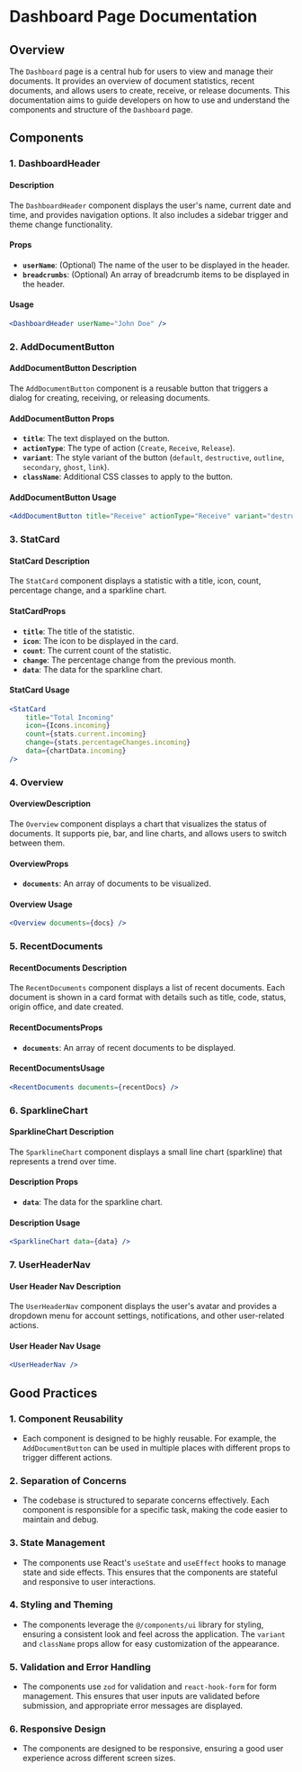 # Dashboard Page Documentation

## Overview

The `Dashboard` page is a central hub for users to view and manage their documents. It provides an overview of document statistics, recent documents, and allows users to create, receive, or release documents. This documentation aims to guide developers on how to use and understand the components and structure of the `Dashboard` page.

## Components

### 1. **DashboardHeader**

#### Description

The `DashboardHeader` component displays the user's name, current date and time, and provides navigation options. It also includes a sidebar trigger and theme change functionality.

#### Props

- **`userName`**: (Optional) The name of the user to be displayed in the header.
- **`breadcrumbs`**: (Optional) An array of breadcrumb items to be displayed in the header.

#### Usage

```jsx
<DashboardHeader userName="John Doe" />
```

### 2. **AddDocumentButton**

#### AddDocumentButton Description

The `AddDocumentButton` component is a reusable button that triggers a dialog for creating, receiving, or releasing documents.

#### AddDocumentButton Props

- **`title`**: The text displayed on the button.
- **`actionType`**: The type of action (`Create`, `Receive`, `Release`).
- **`variant`**: The style variant of the button (`default`, `destructive`, `outline`, `secondary`, `ghost`, `link`).
- **`className`**: Additional CSS classes to apply to the button.

#### AddDocumentButton Usage

```jsx
<AddDocumentButton title="Receive" actionType="Receive" variant="destructive" />
```

### 3. **StatCard**

#### StatCard Description

The `StatCard` component displays a statistic with a title, icon, count, percentage change, and a sparkline chart.

#### StatCardProps

- **`title`**: The title of the statistic.
- **`icon`**: The icon to be displayed in the card.
- **`count`**: The current count of the statistic.
- **`change`**: The percentage change from the previous month.
- **`data`**: The data for the sparkline chart.

#### StatCard Usage

```jsx
<StatCard
    title="Total Incoming"
    icon={Icons.incoming}
    count={stats.current.incoming}
    change={stats.percentageChanges.incoming}
    data={chartData.incoming}
/>
```

### 4. **Overview**

#### OverviewDescription

The `Overview` component displays a chart that visualizes the status of documents. It supports pie, bar, and line charts, and allows users to switch between them.

#### OverviewProps

- **`documents`**: An array of documents to be visualized.

#### Overview Usage

```jsx
<Overview documents={docs} />
```

### 5. **RecentDocuments**

#### RecentDocuments Description

The `RecentDocuments` component displays a list of recent documents. Each document is shown in a card format with details such as title, code, status, origin office, and date created.

#### RecentDocumentsProps

- **`documents`**: An array of recent documents to be displayed.

#### RecentDocumentsUsage

```jsx
<RecentDocuments documents={recentDocs} />
```

### 6. **SparklineChart**

#### SparklineChart Description

The `SparklineChart` component displays a small line chart (sparkline) that represents a trend over time.

#### Description Props

- **`data`**: The data for the sparkline chart.

#### Description Usage

```jsx
<SparklineChart data={data} />
```

### 7. **UserHeaderNav**

#### User Header Nav Description

The `UserHeaderNav` component displays the user's avatar and provides a dropdown menu for account settings, notifications, and other user-related actions.

#### User Header Nav Usage

```jsx
<UserHeaderNav />
```

## Good Practices

### 1. **Component Reusability**

- Each component is designed to be highly reusable. For example, the `AddDocumentButton` can be used in multiple places with different props to trigger different actions.

### 2. **Separation of Concerns**

- The codebase is structured to separate concerns effectively. Each component is responsible for a specific task, making the code easier to maintain and debug.

### 3. **State Management**

- The components use React's `useState` and `useEffect` hooks to manage state and side effects. This ensures that the components are stateful and responsive to user interactions.

### 4. **Styling and Theming**

- The components leverage the `@/components/ui` library for styling, ensuring a consistent look and feel across the application. The `variant` and `className` props allow for easy customization of the appearance.

### 5. **Validation and Error Handling**

- The components use `zod` for validation and `react-hook-form` for form management. This ensures that user inputs are validated before submission, and appropriate error messages are displayed.

### 6. **Responsive Design**

- The components are designed to be responsive, ensuring a good user experience across different screen sizes.
